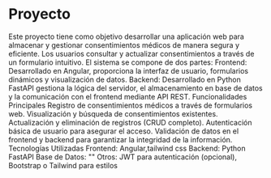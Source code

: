 # Proyecto
Este proyecto tiene como objetivo desarrollar una aplicación web para almacenar y gestionar consentimientos médicos de manera segura y eficiente. Los usuarios consultar y actualizar consentimientos a través de un formulario intuitivo.
El sistema se compone de dos partes:
Frontend: Desarrollado en Angular, proporciona la interfaz de usuario, formularios dinámicos y visualización de datos.
Backend: Desarrollado en Python FastAPI  gestiona la lógica del servidor, el almacenamiento en base de datos y la comunicación con el frontend mediante API REST.
Funcionalidades Principales
Registro de consentimientos médicos a través de formularios web.
Visualización y búsqueda de consentimientos existentes.
Actualización y eliminación de registros (CRUD completo).
Autenticación básica de usuario para asegurar el acceso.
Validación de datos en el frontend y backend para garantizar la integridad de la información.
Tecnologías Utilizadas
Frontend: Angular,tailwind css
Backend: Python  FastAPI
Base de Datos: ""
Otros: JWT para autenticación (opcional), Bootstrap o Tailwind para estilos
